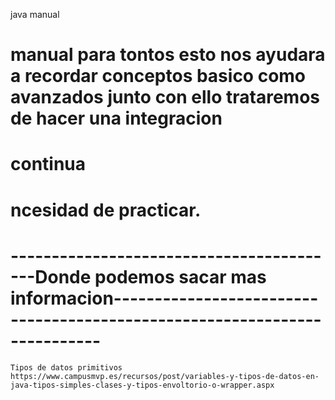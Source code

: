 java manual
# manual para tontos esto nos ayudara a recordar conceptos basico como avanzados junto con ello trataremos de hacer una integracion 
# continua  
# ncesidad de practicar. 

# -----------------------------------------Donde podemos sacar mas informacion--------------------------------------------------------------------------
    Tipos de datos primitivos
    https://www.campusmvp.es/recursos/post/variables-y-tipos-de-datos-en-java-tipos-simples-clases-y-tipos-envoltorio-o-wrapper.aspx
#



